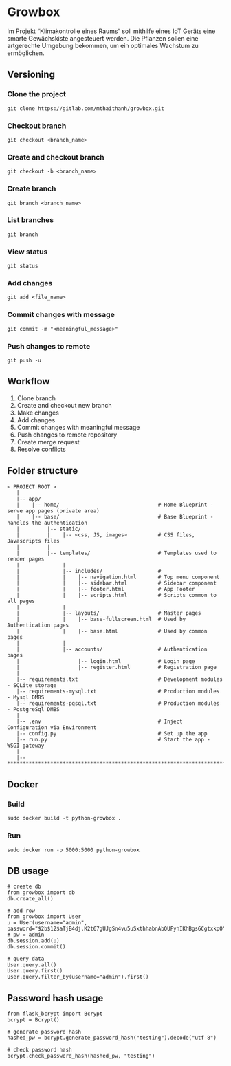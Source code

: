 # Growbox

Im Projekt “Klimakontrolle eines Raums“ soll mithilfe eines IoT Geräts eine smarte Gewächskiste angesteuert werden. Die Pflanzen sollen eine artgerechte Umgebung bekommen, um ein optimales Wachstum zu ermöglichen.

## Versioning
### Clone the project
`git clone https://gitlab.com/mthaithanh/growbox.git`

### Checkout branch
`git checkout <branch_name>`

### Create and checkout branch
`git checkout -b <branch_name>`

### Create branch
`git branch <branch_name>`

### List branches
`git branch`

### View status
`git status`

### Add changes
`git add <file_name>`

### Commit changes with message
`git commit -m "<meaningful_message>"`

### Push changes to remote
`git push -u`

## Workflow
1. Clone branch
2. Create and checkout new branch
3. Make changes
4. Add changes
5. Commit changes with meaningful message
6. Push changes to remote repository
7. Create merge request
8. Resolve conflicts

## Folder structure
```
< PROJECT ROOT >
   |
   |-- app/
   |    |-- home/                                # Home Blueprint - serve app pages (private area)
   |    |-- base/                                # Base Blueprint - handles the authentication
   |         |-- static/
   |         |    |-- <css, JS, images>          # CSS files, Javascripts files
   |         |
   |         |-- templates/                      # Templates used to render pages
   |              |
   |              |-- includes/                  #
   |              |    |-- navigation.html       # Top menu component
   |              |    |-- sidebar.html          # Sidebar component
   |              |    |-- footer.html           # App Footer
   |              |    |-- scripts.html          # Scripts common to all pages
   |              |
   |              |-- layouts/                   # Master pages
   |              |    |-- base-fullscreen.html  # Used by Authentication pages
   |              |    |-- base.html             # Used by common pages
   |              |
   |              |-- accounts/                  # Authentication pages
   |                   |-- login.html            # Login page
   |                   |-- register.html         # Registration page
   |
   |-- requirements.txt                          # Development modules - SQLite storage
   |-- requirements-mysql.txt                    # Production modules  - Mysql DMBS
   |-- requirements-pqsql.txt                    # Production modules  - PostgreSql DMBS
   |
   |-- .env                                      # Inject Configuration via Environment
   |-- config.py                                 # Set up the app
   |-- run.py                                    # Start the app - WSGI gateway
   |
   |-- ************************************************************************
```

## Docker
### Build
`sudo docker build -t python-growbox .`
### Run
`sudo docker run -p 5000:5000 python-growbox`

## DB usage
```
# create db
from growbox import db
db.create_all()

# add row
from growbox import User
u = User(username="admin", password="$2b$12$aTjB4dj.K2t67gUJgSn4vu5uSxthhabnAbOUFyhIKhBgs6CgtxkpO") # pw = admin
db.session.add(u)
db.session.commit()

# query data
User.query.all()
User.query.first()
User.query.filter_by(username="admin").first()
```

## Password hash usage
```
from flask_bcrypt import Bcrypt
bcrypt = Bcrypt()

# generate password hash
hashed_pw = bcrypt.generate_password_hash("testing").decode("utf-8")

# check password hash
bcrypt.check_password_hash(hashed_pw, "testing")

```